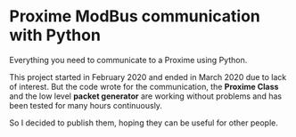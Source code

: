 # Proxime ModBus communication with Python

Everything you need to communicate to a Proxime using Python.

This project started in February 2020 and ended in March 2020 due to lack of interest.
But the code wrote for the communication, the **Proxime Class** and the low level **packet generator** are working without problems and has been tested for many hours continuously.

So I decided to publish them, hoping they can be useful for other people.
